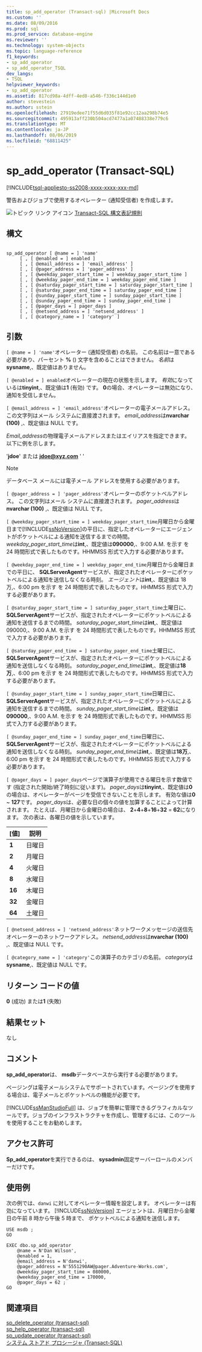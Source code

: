 ```yaml
---
title: sp_add_operator (Transact-sql) |Microsoft Docs
ms.custom: ''
ms.date: 08/09/2016
ms.prod: sql
ms.prod_service: database-engine
ms.reviewer: ''
ms.technology: system-objects
ms.topic: language-reference
f1_keywords:
- sp_add_operator
- sp_add_operator_TSQL
dev_langs:
- TSQL
helpviewer_keywords:
- sp_add_operator
ms.assetid: 817cd98a-4dff-4ed8-a546-f336c144d1e0
author: stevestein
ms.author: sstein
ms.openlocfilehash: 27919edee71f55d6d035f81e92cc12aa298b74e5
ms.sourcegitcommit: 495913aff230b504acd7477a1a07488338e779c6
ms.translationtype: MT
ms.contentlocale: ja-JP
ms.lasthandoff: 08/06/2019
ms.locfileid: "68811425"
---
```

# <a name="sp_add_operator-transact-sql"></a>sp_add_operator (Transact-SQL)
[!INCLUDE[tsql-appliesto-ss2008-xxxx-xxxx-xxx-md](../../includes/tsql-appliesto-ss2008-xxxx-xxxx-xxx-md.md)]

  警告およびジョブで使用するオペレーター (通知受信者) を作成します。  
  
 
 ![トピック リンク アイコン](../../database-engine/configure-windows/media/topic-link.gif "トピック リンク アイコン") [Transact-SQL 構文表記規則](../../t-sql/language-elements/transact-sql-syntax-conventions-transact-sql.md)  
  
## <a name="syntax"></a>構文  
  
```  
  
sp_add_operator [ @name = ] 'name'   
     [ , [ @enabled = ] enabled ]   
     [ , [ @email_address = ] 'email_address' ]   
     [ , [ @pager_address = ] 'pager_address' ]   
     [ , [ @weekday_pager_start_time = ] weekday_pager_start_time ]   
     [ , [ @weekday_pager_end_time = ] weekday_pager_end_time ]   
     [ , [ @saturday_pager_start_time = ] saturday_pager_start_time ]   
     [ , [ @saturday_pager_end_time = ] saturday_pager_end_time ]   
     [ , [ @sunday_pager_start_time = ] sunday_pager_start_time ]   
     [ , [ @sunday_pager_end_time = ] sunday_pager_end_time ]   
     [ , [ @pager_days = ] pager_days ]   
     [ , [ @netsend_address = ] 'netsend_address' ]   
     [ , [ @category_name = ] 'category' ]   
```  
  
## <a name="arguments"></a>引数  
`[ @name = ] 'name'`オペレーター (通知受信者) の名前。 この名前は一意である必要があり、パーセント **%** () 文字を含めることはできません。 *名前*は**sysname**,、既定値はありません。  
  
`[ @enabled = ] enabled`オペレーターの現在の状態を示します。 *有効*になっているは**tinyint**,、既定値は**1** (有効) です。 **0**の場合、オペレーターは無効になり、通知を受信しません。  
  
`[ @email_address = ] 'email_address'`オペレーターの電子メールアドレス。 この文字列はメール システムに直接渡されます。 *email_address*は**nvarchar (100)** ,、既定値は NULL です。  
  
 *Email_address*の物理電子メールアドレスまたはエイリアスを指定できます。 以下に例を示します。  
  
 '**jdoe**' または **jdoe@xyz.com** ' '  
  
> [!NOTE]  
>  データベース メールには電子メール アドレスを使用する必要があります。  
  
`[ @pager_address = ] 'pager_address'`オペレーターのポケットベルアドレス。 この文字列はメール システムに直接渡されます。 *pager_address*は**nvarchar (100)** ,、既定値は NULL です。  
  
`[ @weekday_pager_start_time = ] weekday_pager_start_time`月曜日から金曜日まで[!INCLUDE[ssNoVersion](../../includes/ssnoversion-md.md)]の平日に、指定したオペレーターにエージェントがポケットベルによる通知を送信するまでの時間。 *weekday_pager_start_time*は**int**,、既定値は**090000**,、9:00 A.M. を示す を 24 時間形式で表したものです。HHMMSS 形式で入力する必要があります。  
  
`[ @weekday_pager_end_time = ] weekday_pager_end_time`月曜日から金曜日までの平日に、 **SQLServerAgent**サービスが、指定されたオペレーターにポケットベルによる通知を送信しなくなる時刻。 *エージェント*は**int**,、既定値は 18万,、6:00 pm を示す を 24 時間形式で表したものです。HHMMSS 形式で入力する必要があります。  
  
`[ @saturday_pager_start_time = ] saturday_pager_start_time`土曜日に、 **SQLServerAgent**サービスが、指定されたオペレーターにポケットベルによる通知を送信するまでの時間。 *saturday_pager_start_time*は**int**,、既定値は 090000,、9:00 A.M. を示す を 24 時間形式で表したものです。HHMMSS 形式で入力する必要があります。  
  
`[ @saturday_pager_end_time = ] saturday_pager_end_time`土曜日に、 **SQLServerAgent**サービスが、指定されたオペレーターにポケットベルによる通知を送信しなくなる時刻。 *saturday_pager_end_time*は**int**,、既定値は**18万**,、6:00 pm を示す を 24 時間形式で表したものです。HHMMSS 形式で入力する必要があります。  
  
`[ @sunday_pager_start_time = ] sunday_pager_start_time`日曜日に、 **SQLServerAgent**サービスが、指定されたオペレーターにポケットベルによる通知を送信するまでの時間。 *sunday_pager_start_time*は**int**,、既定値は**090000**,、9:00 A.M. を示す を 24 時間形式で表したものです。HHMMSS 形式で入力する必要があります。  
  
`[ @sunday_pager_end_time = ] sunday_pager_end_time`日曜日に、 **SQLServerAgent**サービスが、指定されたオペレーターにポケットベルによる通知を送信しなくなる時刻。 *sunday_pager_end_time*は**int**,、既定値は**18万**,、6:00 pm を示す を 24 時間形式で表したものです。HHMMSS 形式で入力する必要があります。  
  
`[ @pager_days = ] pager_days`ページで演算子が使用できる曜日を示す数値です (指定された開始/終了時刻に従います)。 *pager_days*は**tinyint**,、既定値は**0**の場合は、オペレーターがページを受信できないことを示します。 有効な値は**0** ~ **127**です。 *pager_days*は、必要な日の個々の値を加算することによって計算されます。 たとえば、月曜日から金曜日の場合は、 **2**+**4**+**8**+**16**+**32** = **62**になります。 次の表は、各曜日の値を示しています。  
  
|[値]|説明|  
|-----------|-----------------|  
|**1**|日曜日|  
|**2**|月曜日|  
|**4**|火曜日|  
|**8**|水曜日|  
|**16**|木曜日|  
|**32**|金曜日|  
|**64**|土曜日|  
  
`[ @netsend_address = ] 'netsend_address'`ネットワークメッセージの送信先オペレーターのネットワークアドレス。 *netsend_address*は**nvarchar (100)** ,、既定値は NULL です。  
  
`[ @category_name = ] 'category'`この演算子のカテゴリの名前。 *category*は**sysname**,、既定値は NULL です。  
  
## <a name="return-code-values"></a>リターン コードの値  
 **0** (成功) または**1** (失敗)  
  
## <a name="result-sets"></a>結果セット  
 なし  
  
## <a name="remarks"></a>コメント  
 **sp_add_operator**は、 **msdb**データベースから実行する必要があります。  
  
 ページングは電子メールシステムでサポートされています。ページングを使用する場合は、電子メールとポケットベルの機能が必要です。  
  
 [!INCLUDE[ssManStudioFull](../../includes/ssmanstudiofull-md.md)] は、ジョブを簡単に管理できるグラフィカルなツールです。ジョブのインフラストラクチャを作成し、管理するには、このツールを使用することをお勧めします。  
  
## <a name="permissions"></a>アクセス許可  
 **Sp_add_operator**を実行できるのは、 **sysadmin**固定サーバーロールのメンバーだけです。  
  
## <a name="examples"></a>使用例  
 次の例では、`danwi` に対してオペレーター情報を設定します。 オペレーターは有効になっています。 [!INCLUDE[ssNoVersion](../../includes/ssnoversion-md.md)] エージェントは、月曜日から金曜日の午前 8 時から午後 5 時まで、 ポケットベルによる通知を送信します。  
  
```  
USE msdb ;  
GO  
  
EXEC dbo.sp_add_operator  
    @name = N'Dan Wilson',  
    @enabled = 1,  
    @email_address = N'danwi',  
    @pager_address = N'5551290AW@pager.Adventure-Works.com',  
    @weekday_pager_start_time = 080000,  
    @weekday_pager_end_time = 170000,  
    @pager_days = 62 ;  
GO  
```  
  
## <a name="see-also"></a>関連項目  
 [sp_delete_operator &#40;transact-sql&#41;](../../relational-databases/system-stored-procedures/sp-delete-operator-transact-sql.md)   
 [sp_help_operator &#40;transact-sql&#41;](../../relational-databases/system-stored-procedures/sp-help-operator-transact-sql.md)   
 [sp_update_operator &#40;transact-sql&#41;](../../relational-databases/system-stored-procedures/sp-update-operator-transact-sql.md)   
 [システム ストアド プロシージャ &#40;Transact-SQL&#41;](../../relational-databases/system-stored-procedures/system-stored-procedures-transact-sql.md)  
  
  
